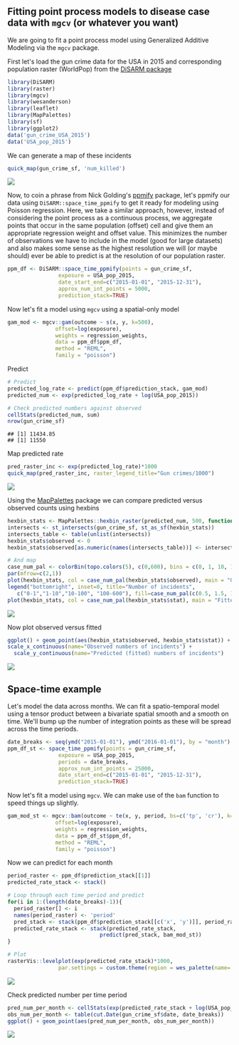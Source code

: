 ## Fitting point process models to disease case data with `mgcv` (or whatever you want)
We are going to fit a point process model using Generalized Additive Modeling via the `mgcv` package. 

First let's load the gun crime data for the USA in 2015 and corresponding population raster (WorldPop) from the [DiSARM package](https://github.com/disarm-platform/disarm-r-package)


```r
library(DiSARM)
library(raster)
library(mgcv)
library(wesanderson)
library(leaflet)
library(MapPalettes)
library(sf)
library(ggplot2)
data('gun_crime_USA_2015')
data('USA_pop_2015')
```

We can generate a map of these incidents
```r
quick_map(gun_crime_sf, 'num_killed')
```

![](gun_crime_mgcv_files/figure-gfm/map_crimes-1.png)<!-- -->

Now, to coin a phrase from Nick Golding's [ppmify](https://github.com/goldingn/ppmify) package, let's ppmify our data using `DiSARM::space_time_ppmify` to get it ready for modeling using Poisson regression. Here, we take a similar approach, however, instead of considering the point process as a continuous process, we aggregate points that occur in the same population (offset) cell and give them an appropriate regression weight and offset value. This minimizes the number of observations we have to include in the model (good for large datasets) and also makes some sense as the highest resolution we will (or maybe should) ever be able to predict is at the resolution of our population raster. 
```r
ppm_df <- DiSARM::space_time_ppmify(points = gun_crime_sf,
                exposure = USA_pop_2015,
                date_start_end=c("2015-01-01", "2015-12-31"),
                approx_num_int_points = 5000,
                prediction_stack=TRUE)
```

Now let's fit a model using `mgcv` using a spatial-only model
```r
gam_mod <- mgcv::gam(outcome ~ s(x, y, k=500),
               offset=log(exposure),
               weights = regression_weights,
               data = ppm_df$ppm_df,
               method = "REML",
               family = "poisson")
```

Predict 
```r
# Predict
predicted_log_rate <- predict(ppm_df$prediction_stack, gam_mod)
predicted_num <- exp(predicted_log_rate + log(USA_pop_2015))

# Check predicted numbers against observed
cellStats(predicted_num, sum)
nrow(gun_crime_sf)
```

    ## [1] 11434.85
    ## [1] 11550

Map predicted rate
```r
pred_raster_inc <- exp(predicted_log_rate)*1000
quick_map(pred_raster_inc, raster_legend_title="Gun crimes/1000")
```
![](gun_crime_mgcv_files/figure-gfm/pred_inc.png)<!-- -->

Using the [MapPalettes](https://github.com/disarm-platform/MapPalettes) package we can compare predicted versus observed counts using hexbins
```r
hexbin_stats <- MapPalettes::hexbin_raster(predicted_num, 500, function(x){sum(x,na.rm=T)})
intersects <- st_intersects(gun_crime_sf, st_as_sf(hexbin_stats))
intersects_table <- table(unlist(intersects))
hexbin_stats$observed <- 0
hexbin_stats$observed[as.numeric(names(intersects_table))] <- intersects_table

# And map
case_num_pal <- colorBin(topo.colors(5), c(0,600), bins = c(0, 1, 10, 100, 600))
par(mfrow=c(2,1))
plot(hexbin_stats, col = case_num_pal(hexbin_stats$observed), main = "Observed counts", asp=1)
legend("bottomright", inset=0, title="Number of incidents",
   c("0-1","1-10","10-100", "100-600"), fill=case_num_pal(c(0.5, 1.5, 10.5, 100.5)), horiz=FALSE, cex=0.8)
plot(hexbin_stats, col = case_num_pal(hexbin_stats$stat), main = "Fitted counts", asp=1)
```
![](gun_crime_mgcv_files/figure-gfm/observed_fitted_hexbin.png)<!-- -->

Now plot observed versus fitted
```r
ggplot() + geom_point(aes(hexbin_stats$observed, hexbin_stats$stat)) +
scale_x_continuous(name="Observed numbers of incidents") + 
  scale_y_continuous(name="Predicted (fitted) numbers of incidents")
```
![](gun_crime_mgcv_files/figure-gfm/observed_fitted.png)<!-- -->





## Space-time example
Let's model the data across months. We can fit a spatio-temporal model using a tensor product between a bivariate spatial smooth and a smooth on time. We'll bump up the number of integration points as these will be spread across the time periods. 
```r
date_breaks <- seq(ymd("2015-01-01"), ymd("2016-01-01"), by = "month")
ppm_df_st <- space_time_ppmify(points = gun_crime_sf,
                exposure = USA_pop_2015,
                periods = date_breaks,
                approx_num_int_points = 25000,
                date_start_end=c("2015-01-01", "2015-12-31"),
                prediction_stack=TRUE)
```

Now let's fit a model using `mgcv`. We can make use of the `bam` function to speed things up slightly.
```r
gam_mod_st <- mgcv::bam(outcome ~ te(x, y, period, bs=c('tp', 'cr'), k=c(150,10),d=c(2,1)),
               offset=log(exposure),
               weights = regression_weights,
               data = ppm_df_st$ppm_df,
               method = "REML",
               family = "poisson")

```

Now we can predict for each month
```r
period_raster <- ppm_df$prediction_stack[[1]]
predicted_rate_stack <- stack()

# Loop through each time period and predict
for(i in 1:(length(date_breaks)-1)){
  period_raster[] <- i
  names(period_raster) <- 'period'
  pred_stack <- stack(ppm_df$prediction_stack[[c('x', 'y')]], period_raster)
  predicted_rate_stack <- stack(predicted_rate_stack,
                             predict(pred_stack, bam_mod_st))
}

# Plot
rasterVis::levelplot(exp(predicted_rate_stack)*1000, 
                par.settings = custom.theme(region = wes_palette(name= "Zissou1",n=32,"continuous")[1:32]))
```
![](gun_crime_mgcv_files/figure-gfm/pred_inc_space_time.png)<!-- -->


Check predicted number per time period
```r
pred_num_per_month <- cellStats(exp(predicted_rate_stack + log(USA_pop_2015)), sum)
obs_num_per_month <- table(cut.Date(gun_crime_sf$date, date_breaks))
ggplot() + geom_point(aes(pred_num_per_month, obs_num_per_month))
```
![](gun_crime_mgcv_files/figure-gfm/obs_fitted_per_month.png)<!-- -->
